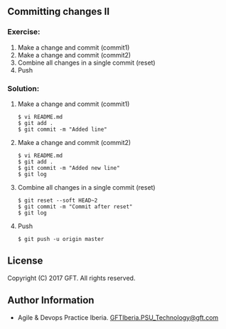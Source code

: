 ## Committing changes II

### Exercise:

 1. Make a change and commit (commit1)  
 2. Make a change and commit (commit2)  
 3. Combine all changes in a single commit (reset)  
 4. Push  

### Solution: 

 1. Make a change and commit (commit1)  
  
    ````
    $ vi README.md
    $ git add .
    $ git commit -m "Added line"
    ````
 2. Make a change and commit (commit2)  
     ````
    $ vi README.md
    $ git add .
    $ git commit -m "Added new line"
    $ git log
    ````
 3. Combine all changes in a single commit (reset)  
    ````
    $ git reset --soft HEAD~2
    $ git commit -m "Commit after reset"
    $ git log
    ````
 4. Push  
    ```
    $ git push -u origin master
    ```

## License
Copyright (C) 2017 GFT. All rights reserved.

## Author Information
* Agile & Devops Practice Iberia. GFTIberia.PSU_Technology@gft.com
